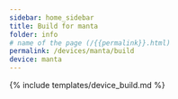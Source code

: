 ```yaml
---
sidebar: home_sidebar
title: Build for manta
folder: info
# name of the page (/{{permalink}}.html)
permalink: /devices/manta/build
device: manta
---
```

{% include templates/device_build.md %}
